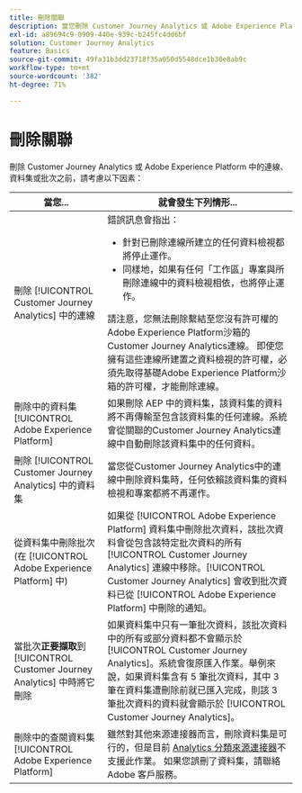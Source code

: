 ```yaml
---
title: 刪除關聯
description: 當您刪除 Customer Journey Analytics 或 Adobe Experience Platform 中的連線、資料集或批次時，會發生什麼事？
exl-id: a89694c9-0909-440e-939c-b245fc4dd6bf
solution: Customer Journey Analytics
feature: Basics
source-git-commit: 49fa31b3dd23718f35a050d5548dce1b30e8ab9c
workflow-type: tm+mt
source-wordcount: '382'
ht-degree: 71%

---
```


# 刪除關聯

刪除 Customer Journey Analytics 或 Adobe Experience Platform 中的連線、資料集或批次之前，請考慮以下因素：

| 當您... | 就會發生下列情形... |
| --- | --- |
| 刪除 [!UICONTROL Customer Journey Analytics] 中的連線 | 錯誤訊息會指出：<ul><li>針對已刪除連線所建立的任何資料檢視都將停止運作。</li><li> 同樣地，如果有任何「工作區」專案與所刪除連線中的資料檢視相依，也將停止運作。</li></ul>請注意，您無法刪除繫結至您沒有許可權的Adobe Experience Platform沙箱的Customer Journey Analytics連線。 即使您擁有這些連線所建置之資料檢視的許可權，必須先取得基礎Adobe Experience Platform沙箱的許可權，才能刪除連線。 |
| 刪除中的資料集 [!UICONTROL Adobe Experience Platform] | 如果刪除 AEP 中的資料集，該資料集的資料將不再傳輸至包含該資料集的任何連線。系統會從關聯的Customer Journey Analytics連線中自動刪除該資料集中的任何資料。 |
| 刪除 [!UICONTROL Customer Journey Analytics] 中的資料集 | 當您從Customer Journey Analytics中的連線中刪除資料集時，任何依賴該資料集的資料檢視和專案都將不再運作。 |
| 從資料集中刪除批次 (在 [!UICONTROL Adobe Experience Platform] 中) | 如果從 [!UICONTROL Adobe Experience Platform] 資料集中刪除批次資料，該批次資料會從包含該特定批次資料的所有 [!UICONTROL Customer Journey Analytics] 連線中移除。[!UICONTROL Customer Journey Analytics] 會收到批次資料已從 [!UICONTROL Adobe Experience Platform] 中刪除的通知。 |
| 當批次&#x200B;**正要擷取**&#x200B;到 [!UICONTROL Customer Journey Analytics] 中時將它刪除 | 如果資料集中只有一筆批次資料，該批次資料中的所有或部分資料都不會顯示於 [!UICONTROL Customer Journey Analytics]。系統會復原匯入作業。舉例來說，如果資料集含有 5 筆批次資料，其中 3 筆在資料集遭刪除前就已匯入完成，則該 3 筆批次資料的資料就會顯示於 [!UICONTROL Customer Journey Analytics]。 |
| 刪除中的查閱資料集 [!UICONTROL Adobe Experience Platform] | 雖然對其他來源連接器而言，刪除資料集是可行的，但是目前 [Analytics 分類來源連接器](https://experienceleague.adobe.com/docs/experience-platform/sources/ui-tutorials/create/adobe-applications/classifications.html)不支援此作業。 如果您誤刪了資料集，請聯絡 Adobe 客戶服務。 |

